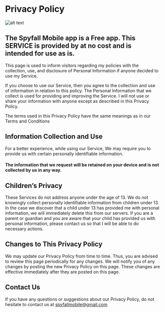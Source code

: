 # Privacy Policy

![alt text](https://firebasestorage.googleapis.com/v0/b/github-images.appspot.com/o/final_spyfall_logo.png?alt=media&token=31b1e5fa-2816-40ec-9797-4ac9e057d00d)

## The Spyfall Mobile app is a Free app. This SERVICE is provided by at no cost and is intended for use as is.

This page is used to inform visitors regarding my policies with the collection, use, and disclosure of Personal Information if anyone decided to use my Service.

If you choose to use our Service, then you agree to the collection and use of information in relation to this policy. The Personal Information that we collect is used for providing and improving the Service. I will not use or share your information with anyone except as described in this Privacy Policy.

The terms used in this Privacy Policy have the same meanings as in our Terms and Conditions

## Information Collection and Use

For a better experience, while using our Service, We may require you to provide us with certain personally identifiable information. 

#### The information that we request will be retained on your device and is not collected by us in any way.

## Children’s Privacy

These Services do not address anyone under the age of 13. We do not knowingly collect personally identifiable information from children under 13. In the case we discover that a child under 13 has provided me with personal information, we will immediately delete this from our servers. If you are a parent or guardian and you are aware that your child has provided us with personal information, please contact us so that I will be able to do necessary actions.

## Changes to This Privacy Policy

We may update our Privacy Policy from time to time. Thus, you are advised to review this page periodically for any changes. We will notify you of any changes by posting the new Privacy Policy on this page. These changes are effective immediately after they are posted on this page.

## Contact Us

If you have any questions or suggestions about our Privacy Policy, do not hesitate to contact us at spyfallmobile@gmail.com
